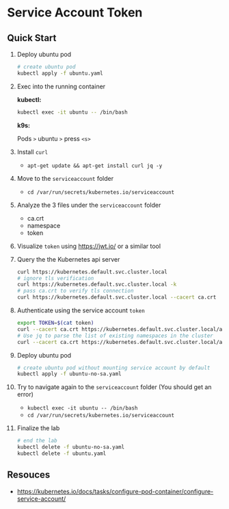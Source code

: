 # Service Account Token

## Quick Start

1. Deploy ubuntu pod

    ```bash
    # create ubuntu pod
    kubectl apply -f ubuntu.yaml
    ```

2. Exec into the running container

    **kubectl:**

    ```bash
    kubectl exec -it ubuntu -- /bin/bash
    ```

    **k9s:**

    Pods `>` ubuntu `>` press `<s>`

3. Install `curl`

    - `apt-get update && apt-get install curl jq -y`

4. Move to the `serviceaccount` folder

    - `cd /var/run/secrets/kubernetes.io/serviceaccount`

5. Analyze the 3 files under the `serviceaccount` folder

    - ca.crt
    - namespace
    - token

6. Visualize `token` using <https://jwt.io/> or a similar tool

7. Query the the Kubernetes api server

    ```bash
    curl https://kubernetes.default.svc.cluster.local
    # ignore tls verification
    curl https://kubernetes.default.svc.cluster.local -k
    # pass ca.crt to verify tls connection
    curl https://kubernetes.default.svc.cluster.local --cacert ca.crt
    ```

8. Authenticate using the service account `token`

    ```bash
    export TOKEN=$(cat token)
    curl --cacert ca.crt https://kubernetes.default.svc.cluster.local/api/v1/namespaces?limit=500 -H "Authorization: Bearer $TOKEN"
    # Use jq to parse the list of existing namespaces in the cluster
    curl --cacert ca.crt https://kubernetes.default.svc.cluster.local/api/v1/namespaces?limit=500 -H "Authorization: Bearer $TOKEN" | jq "items[].metadata.name"

    ```

9. Deploy ubuntu pod

    ```bash
    # create ubuntu pod without mounting service account by default
    kubectl apply -f ubuntu-no-sa.yaml
    ```

10. Try to navigate again to the `serviceaccount` folder (You should get an error)

    - `kubectl exec -it ubuntu -- /bin/bash`
    - `cd /var/run/secrets/kubernetes.io/serviceaccount`

11. Finalize the lab

    ```bash
    # end the lab
    kubectl delete -f ubuntu-no-sa.yaml
    kubectl delete -f ubuntu.yaml
    ```

## Resouces

- <https://kubernetes.io/docs/tasks/configure-pod-container/configure-service-account/>
